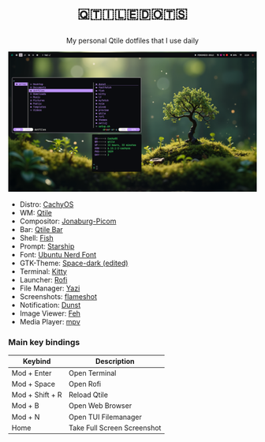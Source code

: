 # <p align=center> ​🇶​​🇹​​🇮​​🇱​​🇪​​🇩​​🇴​​🇹​​🇸​ </p>
<p align=center>My personal Qtile dotfiles that I use daily</p>

![preview](preview/preview.png?raw=true)

 - Distro: [CachyOS](https://cachyos.org/)
 - WM: [Qtile](https://qtile.org/)
 - Compositor: [Jonaburg-Picom](https://github.com/jonaburg/picom)
 - Bar: [Qtile Bar](https://qtile.org/)
 - Shell: [Fish](https://fishshell.com/)
 - Prompt: [Starship](https://starship.rs/)
 - Font: [Ubuntu Nerd Font](https://www.nerdfonts.com/font-downloads)
 - GTK-Theme: [Space-dark (edited)](https://github.com/EliverLara/Space)
 - Terminal: [Kitty](https://sw.kovidgoyal.net/kitty/)
 - Launcher: [Rofi](https://github.com/davatorium/rofi)
 - File Manager: [Yazi](https://github.com/sxyazi/yazi)
 - Screenshots: [flameshot](https://flameshot.org/)
 - Notification: [Dunst](https://github.com/dunst-project/dunst)
 - Image Viewer: [Feh](https://feh.finalrewind.org/)
 - Media Player: [mpv](https://github.com/mpv-player/mpv)

### Main key bindings

| Keybind                               | Description                                                                          |
| ------------------------------------- | ------------------------------------------------------------------------------------ |
| Mod + Enter                           | Open Terminal                                                                        |
| Mod + Space                           | Open Rofi                                                                            |
| Mod + Shift + R                       | Reload Qtile                                                                         |
| Mod + B                               | Open Web Browser                                                                     |
| Mod + N                               | Open TUI Filemanager                                                                 |
| Home                                  | Take Full Screen Screenshot                                                          |


